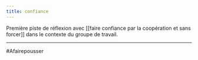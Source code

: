 ```yaml
---
title: confiance
---
```

Première piste de réflexion avec [[faire confiance par la coopération et sans forcer]] dans le contexte du groupe de travail. 

---
#Afairepousser 